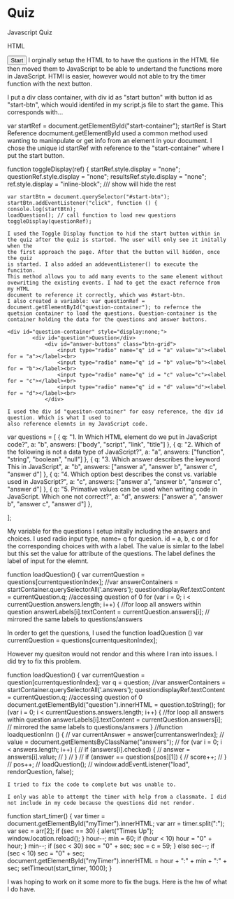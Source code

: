 # Quiz
Javascript Quiz 

HTML 
    <div class="container">
        <div id="start-container">
            <button id ="start-btn" class="start-btn">Start</button>
I orginally setup the HTML to to have the qustions in the HTML file then moved them to JavaScript to be 
able to undertand the functions more in JavaScript. HTMl is easier, however would not able to try the timer
function with the next button. 

I put a div class container, with div id as "start button" with button id as "start-btn", which would identifed 
in my script.js file to start the game. This corresponds with...

var startRef = document.getElementById("start-container"); 
startRef is Start Reference 
docmument.getElementById used a common method used wanting to maninpulate 
or get info from an element in your document. I chose the unique id startRef 
with reference to the "start-container" where I put the start button. 

function toggleDisplay(ref) {
    startRef.style.display = "none";
    questionRef.style.display = "none";
    resultsRef.style.display = "none";
    ref.style.display = "inline-block"; /// show will hide the rest 


    var startBtn = document.querySelector("#start-btn");
    startBtn.addEventListener("click", function () {
    console.log(startBtn);
    loadQuestion(); // call function to load new questions  
    toggleDisplay(questionRef);

    I used the Toggle Display function to hid the start button within in the quiz after the quiz is started. The user will only see it initally when the 
    the first approach the page. After that the button will hidden, once the quiz
    is started. I also added an addeventListener() to execute the funciton. 
    This method allows you to add many events to the same element without 
    ovewriting the existing events. I had to get the exact refernce from my HTML
    document to reference it correctly, which was #start-btn. 
    I also created a variable: var questionRef = document.getElementById("question-container"); to refernce the quetsion container to load the questions. Question-container is the container holding the data for the questions and answer buttons. 

    <div id="question-container" style="display:none;">
            <div id="question">Question</div>
                <div id="answer-buttons" class="btn-grid">
                    <input type="radio" name="q" id = "a" value="a"><label for = "a"></label><br>
                    <input type="radio" name="q" id = "b" value="b"><label for = "b"></label><br>
                    <input type="radio" name="q" id = "c" value="c"><label for = "c"></label><br>
                    <input type="radio" name="q" id = "d" value="d"><label for = "d"></label><br>
                </div>    

    I used the div id "quesiton-container" for easy reference, the div id question. Which is what I used to 
    also reference elemnts in my JavaScript code. 
var questions = [
    { q: "1. In Which HTML element do we put in JavaScript code?", a: "b", answers: ["body", "script", "link", "title"] },
    { q: "2. Which of the following is not a data type of JavaScript?", a: "a", answers: ["function", "string", "boolean", "null"] },
    { q: "3. Which answer describes the keyword This in JavaScript", a: "b", answers: ["answer a", "answer b", "answer c", "answer d"] },
    { q: "4. Which option best describes the const vs. variable used in JavaScript?", a: "c", answers: ["answer a", "answer b", "answer c", "answer d"] },
    { q: "5. Primative values can be used when writing code in JavaScript. Which one not correct?", a: "d", answers: ["answer a", "answer b", "answer c", "answer d"] },

];
    

My variable for the questions I setup initally including the answers and choices. I used radio input type, name= q for quesion. id = a, b, c or d for the corresponding choices with with a label. The value is simlar to the label but
this set the value for attribute of the questions. The label defines the label of input for the elemnt. 



function loadQuestion() {
    var currentQuestion = questions[currentquestionIndex];
    //var answerContainers = startContainer.querySelectorAll('.answers');
    questiondisplayRef.textContent = currentQuestion.q;   //accessing question of 0 
    for (var i = 0; i < currentQuestion.answers.length; i++) { //for loop all answers within question
        answerLabels[i].textContent = currentQuestion.answers[i]; // mirrored the same labels to questions/answers 

In order to get the questions, I used the function loadQuestion ()
var currentQuestion = questions[currentquesitonIndex]; 

However my quesiton would not rendor and this where I ran into issues. I did try to fix this problem. 

function loadQuestion() {
    var currentQuestion = question[currentquestionIndex];
    var q = question;
    //var answerContainers = startContainer.querySelectorAll('.answers');
    questiondisplayRef.textContent = currentQuestion.q;   //accessing question of 0 
   document.getElementById("question").innerHTML = question.toString();
    for (var i = 0; i < currentQuestions.answers.length; i++) { //for loop all answers within question
        answerLabels[i].textContent = currentQuestion.answers[i]; // mirrored the same labels to questions/answers 
    }
    //function loadquestionInn () {
      //  var currentAnswer = answer[currentanswerIndex];
      //  value = document.getElementsByClassName("answers");
      //  for (var i = 0; i < answers.length; i++) {
      //      if (answers[i].checked) {
      //         answer = answers[i].value;
       //     }
      //  }
      //  if (answer == questions[pos][1]) {
       //     score++;
    //    }
     //   pos++;
     //   loadQuestion();
    //    window.addEventListener("load", rendorQuestion, false);

    I tried to fix the code to complete but was unable to. 

    I only was able to attempt the timer with help from a classmate. I did not include in my code because the questions did not rendor. 
function start_timer() {
    var timer = document.getElementById("myTimer").innerHTML;
    var arr = timer.split(":");
    var sec = arr[2];
    if (sec == 30) {
       alert("Times Up");
        window.location.reload();
            }
            hour--;
            min = 60;
            if (hour < 10) hour = "0" + hour;
        }
        min--;
        if (sec < 30) sec = "0" + sec;
        sec = c = 59;
    } else sec--;
    if (sec < 10) sec = "0" + sec;
    document.getElementById("myTimer").innerHTML = hour + ":" + min + ":" + sec;
    setTimeout(start_timer, 1000);
}


I was hoping to work on it some more to fix the bugs. Here is the hw of what I do have. 